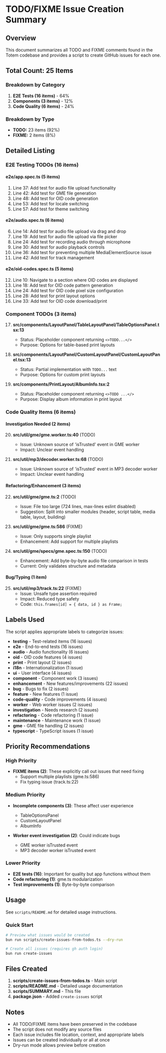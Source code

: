 # TODO/FIXME Issue Creation Summary

## Overview

This document summarizes all TODO and FIXME comments found in the Totem codebase and provides a script to create GitHub issues for each one.

## Total Count: 25 Items

### Breakdown by Category

1. **E2E Tests (16 items)** - 64%
2. **Components (3 items)** - 12%  
3. **Code Quality (6 items)** - 24%

### Breakdown by Type

- **TODO:** 23 items (92%)
- **FIXME:** 2 items (8%)

## Detailed Listing

### E2E Testing TODOs (16 items)

#### e2e/app.spec.ts (5 items)
1. Line 37: Add test for audio file upload functionality
2. Line 42: Add test for GME file generation
3. Line 48: Add test for OID code generation
4. Line 53: Add test for locale switching
5. Line 57: Add test for theme switching

#### e2e/audio.spec.ts (6 items)
6. Line 14: Add test for audio file upload via drag and drop
7. Line 19: Add test for audio file upload via file picker
8. Line 24: Add test for recording audio through microphone
9. Line 30: Add test for audio playback controls
10. Line 36: Add test for preventing multiple MediaElementSource issue
11. Line 42: Add test for track management

#### e2e/oid-codes.spec.ts (5 items)
12. Line 10: Navigate to a section where OID codes are displayed
13. Line 18: Add test for OID code pattern generation
14. Line 24: Add test for OID code pixel size configuration
15. Line 28: Add test for print layout options
16. Line 33: Add test for OID code download/print

### Component TODOs (3 items)

17. **src/components/LayoutPanel/TableLayoutPanel/TableOptionsPanel.tsx:13**
    - Status: Placeholder component returning `<>TODO...</>`
    - Purpose: Options for table-based print layouts

18. **src/components/LayoutPanel/CustomLayoutPanel/CustomLayoutPanel.tsx:13**
    - Status: Partial implementation with `TODO...` text
    - Purpose: Options for custom print layouts

19. **src/components/PrintLayout/AlbumInfo.tsx:2**
    - Status: Placeholder component returning `<>TODO ...</>`
    - Purpose: Display album information in print layout

### Code Quality Items (6 items)

#### Investigation Needed (2 items)

20. **src/util/gme/gme.worker.ts:40** (TODO)
    - Issue: Unknown source of 'isTrusted' event in GME worker
    - Impact: Unclear event handling

21. **src/util/mp3/decoder.worker.ts:68** (TODO)
    - Issue: Unknown source of 'isTrusted' event in MP3 decoder worker
    - Impact: Unclear event handling

#### Refactoring/Enhancement (3 items)

22. **src/util/gme/gme.ts:2** (TODO)
    - Issue: File too large (724 lines, max-lines eslint disabled)
    - Suggestion: Split into smaller modules (header, script table, media table, layout, building)

23. **src/util/gme/gme.ts:586** (FIXME)
    - Issue: Only supports single playlist
    - Enhancement: Add support for multiple playlists

24. **src/util/gme/__specs__/gme.spec.ts:150** (TODO)
    - Enhancement: Add byte-by-byte audio file comparison in tests
    - Current: Only validates structure and metadata

#### Bug/Typing (1 item)

25. **src/util/mp3/track.ts:22** (FIXME)
    - Issue: Unsafe type assertion required
    - Impact: Reduced type safety
    - Code: `this.frames[id] = { data, id } as Frame;`

## Labels Used

The script applies appropriate labels to categorize issues:

- **testing** - Test-related items (16 issues)
- **e2e** - End-to-end tests (16 issues)
- **audio** - Audio functionality (6 issues)
- **oid** - OID code features (4 issues)
- **print** - Print layout (2 issues)
- **i18n** - Internationalization (1 issue)
- **ui** - User interface (4 issues)
- **component** - Component work (3 issues)
- **enhancement** - New features/improvements (22 issues)
- **bug** - Bugs to fix (2 issues)
- **feature** - New features (1 issue)
- **code-quality** - Code improvements (4 issues)
- **worker** - Web worker issues (2 issues)
- **investigation** - Needs research (2 issues)
- **refactoring** - Code refactoring (1 issue)
- **maintenance** - Maintenance work (1 issue)
- **gme** - GME file handling (2 issues)
- **typescript** - TypeScript issues (1 issue)

## Priority Recommendations

### High Priority
- **FIXME items (2)**: These explicitly call out issues that need fixing
  - Support multiple playlists (gme.ts:586)
  - Fix typing issue (track.ts:22)

### Medium Priority
- **Incomplete components (3)**: These affect user experience
  - TableOptionsPanel
  - CustomLayoutPanel  
  - AlbumInfo

- **Worker event investigation (2)**: Could indicate bugs
  - GME worker isTrusted event
  - MP3 decoder worker isTrusted event

### Lower Priority
- **E2E tests (16)**: Important for quality but app functions without them
- **Code refactoring (1)**: gme.ts modularization
- **Test improvements (1)**: Byte-by-byte comparison

## Usage

See `scripts/README.md` for detailed usage instructions.

### Quick Start

```bash
# Preview what issues would be created
bun run scripts/create-issues-from-todos.ts --dry-run

# Create all issues (requires gh auth login)
bun run create-issues
```

## Files Created

1. **scripts/create-issues-from-todos.ts** - Main script
2. **scripts/README.md** - Detailed usage documentation  
3. **scripts/SUMMARY.md** - This file
4. **package.json** - Added `create-issues` script

## Notes

- All TODO/FIXME items have been preserved in the codebase
- The script does not modify any source files
- Each issue includes file location, context, and appropriate labels
- Issues can be created individually or all at once
- Dry-run mode allows preview before creation

